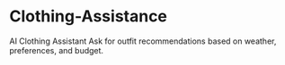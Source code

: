 # Clothing-Assistance
AI Clothing Assistant Ask for outfit recommendations based on weather, preferences, and budget.

